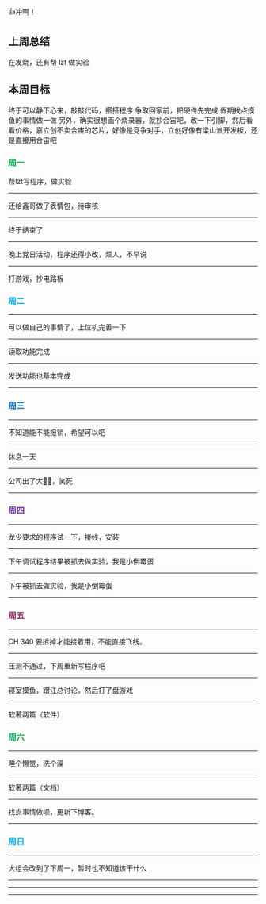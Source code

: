 👍冲啊！

## 上周总结

在发烧，还有帮 lzt 做实验

## 本周目标

终于可以静下心来，敲敲代码，搭搭程序
争取回家前，把硬件先完成
假期找点摸鱼的事情做一做
另外，确实很想画个烧录器，就抄合宙吧，改一下引脚，然后看看价格，嘉立创不卖合宙的芯片，好像是竞争对手，立创好像有梁山派开发板，还是直接用合宙吧


### <font color="#00b050">周一</font>
帮lzt写程序，做实验

---
还给鑫哥做了表情包，待审核

---
终于结束了

---
晚上党日活动，程序还得小改，烦人，不早说

---
打游戏，抄电路板

### <font color="#00b0f0">周二</font>

---
可以做自己的事情了，上位机完善一下

---
读取功能完成

---
发送功能也基本完成

---

### <font color="#0070c0"> 周三</font>

---
不知道能不能报销，希望可以吧

---
休息一天

---
公司出了大🍉🍉，笑死

---

### <font color="#7030a0">周四</font>

---
龙少要求的程序试一下，接线，安装

---
下午调试程序结果被抓去做实验，我是小倒霉蛋

---
下午被抓去做实验，我是小倒霉蛋

---

### <font color="#972969"> 周五</font>

---
CH 340 要拆掉才能接着用，不能直接飞线。

---
压测不通过，下周重新写程序吧

---
寝室摸鱼，跟江总讨论，然后打了盘游戏

---
软著两篇（软件）
### <font color="#00b050">周六</font>

---
睡个懒觉，洗个澡

---
软著两篇（文档）

---
找点事情做呗，更新下博客。

---

### <font color="#00b0f0">周日</font>

---
大组会改到了下周一，暂时也不知道该干什么

---


---


---

